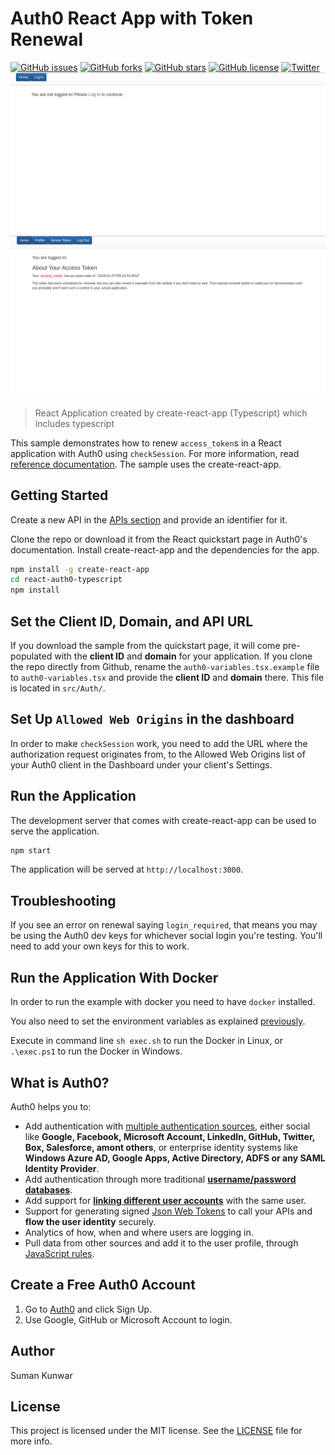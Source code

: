# Auth0 React App with Token Renewal
[![GitHub issues](https://img.shields.io/github/issues/sumn2u/react-auth0-typescript.svg)](https://github.com/sumn2u/react-auth0-typescript/issues) [![GitHub forks](https://img.shields.io/github/forks/sumn2u/react-auth0-typescript.svg)](https://github.com/sumn2u/react-auth0-typescript/network) [![GitHub stars](https://img.shields.io/github/stars/sumn2u/react-auth0-typescript.svg)](https://github.com/sumn2u/react-auth0-typescript/stargazers) [![GitHub license](https://img.shields.io/github/license/sumn2u/react-auth0-typescript.svg)](https://github.com/sumn2u/react-auth0-typescript/blob/master/LICENSE.txt) [![Twitter](https://img.shields.io/twitter/url/https/github.com/sumn2u/react-auth0-typescript.svg?style=social)](https://twitter.com/intent/tweet?text=Wow:&url=https%3A%2F%2Fgithub.com%2Fsumn2u%2Freact-auth0-typescript)
![login](auth0_login.png)
![app](auth0_app.png)
> React Application created by create-react-app (Typescript) which includes typescript

This sample demonstrates how to renew `access_token`s in a React application with Auth0 using `checkSession`. For more information, read [ reference documentation](https://auth0.com/docs/libraries/auth0js#using-checksession-to-acquire-new-tokens). The sample uses the create-react-app.

## Getting Started

Create a new API in the [APIs section](https://manage.auth0.com/#/apis) and provide an identifier for it.

Clone the repo or download it from the React quickstart page in Auth0's documentation. Install create-react-app and the dependencies for the app.

```bash
npm install -g create-react-app
cd react-auth0-typescript
npm install
```

## Set the Client ID, Domain, and API URL

If you download the sample from the quickstart page, it will come pre-populated with the **client ID** and **domain** for your application. If you clone the repo directly from Github, rename the `auth0-variables.tsx.example` file to `auth0-variables.tsx` and provide the **client ID** and **domain** there. This file is located in `src/Auth/`.

## Set Up `Allowed Web Origins` in the dashboard

In order to make `checkSession` work, you need to add the URL where the authorization request originates from, to the Allowed Web Origins list of your Auth0 client in the Dashboard under your client's Settings.

## Run the Application

The development server that comes with create-react-app can be used to serve the application.

```bash
npm start
```

The application will be served at `http://localhost:3000`.

## Troubleshooting

If you see an error on renewal saying `login_required`, that means you may be using the Auth0 dev keys for whichever social login you're testing. You'll need to add your own keys for this to work.

## Run the Application With Docker

In order to run the example with docker you need to have `docker` installed.

You also need to set the environment variables as explained [previously](#set-the-client-id-domain-and-api-url).

Execute in command line `sh exec.sh` to run the Docker in Linux, or `.\exec.ps1` to run the Docker in Windows.

## What is Auth0?

Auth0 helps you to:

* Add authentication with [multiple authentication sources](https://docs.auth0.com/identityproviders), either social like **Google, Facebook, Microsoft Account, LinkedIn, GitHub, Twitter, Box, Salesforce, amont others**, or enterprise identity systems like **Windows Azure AD, Google Apps, Active Directory, ADFS or any SAML Identity Provider**.
* Add authentication through more traditional **[username/password databases](https://docs.auth0.com/mysql-connection-tutorial)**.
* Add support for **[linking different user accounts](https://docs.auth0.com/link-accounts)** with the same user.
* Support for generating signed [Json Web Tokens](https://docs.auth0.com/jwt) to call your APIs and **flow the user identity** securely.
* Analytics of how, when and where users are logging in.
* Pull data from other sources and add it to the user profile, through [JavaScript rules](https://docs.auth0.com/rules).

## Create a Free Auth0 Account

1. Go to [Auth0](https://auth0.com/signup) and click Sign Up.
2. Use Google, GitHub or Microsoft Account to login.


## Author

Suman Kunwar

## License

This project is licensed under the MIT license. See the [LICENSE](LICENSE) file for more info.
